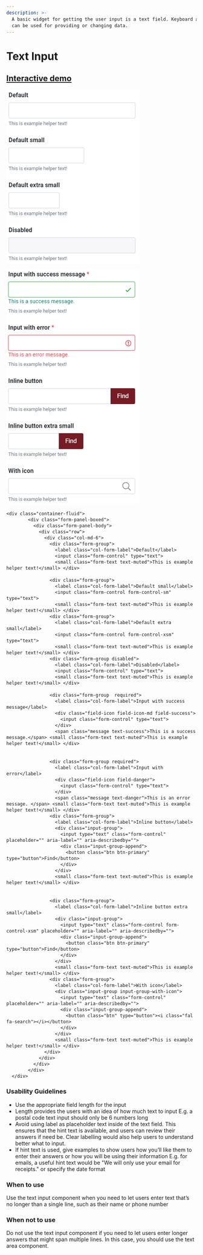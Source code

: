 ```yaml
---
description: >-
  A basic widget for getting the user input is a text field. Keyboard and mouse
  can be used for providing or changing data.
---
```


# Text Input

## [Interactive demo](http://cloud.crimsonlogic.com/2021/website/jds/v1/components.html#textinput-wrapper)

![](../.gitbook/assets/image%20%2857%29.png)

![](../.gitbook/assets/image%20%2829%29.png)

```text
<div class="container-fluid">
        <div class="form-panel-boxed">
          <div class="form-panel-body">
            <div class="row">
              <div class="col-md-6">
                <div class="form-group">
                  <label class="col-form-label">Default</label>
                  <input class="form-control" type="text">
                  <small class="form-text text-muted">This is example helper text!</small> </div>
                
                <div class="form-group">
                  <label class="col-form-label">Default small</label>
                  <input class="form-control form-control-sm" type="text">
                  <small class="form-text text-muted">This is example helper text!</small> </div>
                <div class="form-group">
                  <label class="col-form-label">Default extra small</label>
                  <input class="form-control form-control-xsm" type="text">
                  <small class="form-text text-muted">This is example helper text!</small> </div>
                <div class="form-group disabled">
                  <label class="col-form-label">Disabled</label>
                  <input class="form-control" type="text">
                  <small class="form-text text-muted">This is example helper text!</small> </div>
                
                <div class="form-group  required">
                  <label class="col-form-label">Input with success message</label>
                  <div class="field-icon field-icon-md field-success">
                    <input class="form-control" type="text">
                  </div>
                  <span class="message text-success">This is a success message.</span> <small class="form-text text-muted">This is example helper text!</small> </div>
                
                
                <div class="form-group required">
                  <label class="col-form-label">Input with error</label>
                  <div class="field-icon field-danger">
                    <input class="form-control" type="text">
                  </div>
                  <span class="message text-danger">This is an error message. </span> <small class="form-text text-muted">This is example helper text!</small> </div>
                <div class="form-group">
                  <label class="col-form-label">Inline button</label>
                  <div class="input-group">
                    <input type="text" class="form-control" placeholder="" aria-label="" aria-describedby="">
                    <div class="input-group-append">
                      <button class="btn btn-primary" type="button">Find</button>
                    </div>
                  </div>
                  <small class="form-text text-muted">This is example helper text!</small> </div>
                
                
                <div class="form-group">
                  <label class="col-form-label">Inline button extra small</label>
                  <div class="input-group">
                    <input type="text" class="form-control form-control-xsm" placeholder="" aria-label="" aria-describedby="">
                    <div class="input-group-append">
                      <button class="btn btn-primary" type="button">Find</button>
                    </div>
                  </div>
                  <small class="form-text text-muted">This is example helper text!</small> </div>
                <div class="form-group">
                  <label class="col-form-label">With icon</label>
                  <div class="input-group input-group-with-icon">
                    <input type="text" class="form-control" placeholder="" aria-label="" aria-describedby="">
                    <div class="input-group-append">
                      <button class="btn" type="button"><i class="fal fa-search"></i></button>
                    </div>
                  </div>
                  <small class="form-text text-muted">This is example helper text!</small> </div>
              </div>
            </div>
          </div>
        </div>
  </div>
```

### Usability Guidelines

* Use the appropriate field length for the input
* Length provides the users with an idea of how much text to input E.g. a postal code text input should only be 6 numbers long
* Avoid using label as placeholder text inside of the text field. This ensures that the hint text is available, and users can review their answers if need be. Clear labelling would also help users to understand better what to input.
* If hint text is used, give examples to show users how you’ll like them to enter their answers or how you will be using their information E.g. for emails, a useful hint text would be "We will only use your email for receipts." or specify the date format

### When to use

Use the text input component when you need to let users enter text that’s no longer than a single line, such as their name or phone number

### When not to use

Do not use the text input component if you need to let users enter longer answers that might span multiple lines. In this case, you should use the text area component.

